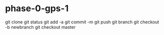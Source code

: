 phase-0-gps-1
=============
git clone
git status
git add -a
git commit -m
git push
git branch
git checkout -b newbranch
git checkout master